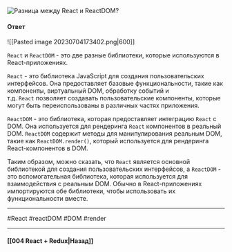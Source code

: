 ![Разница между `React` и `ReactDOM`?](https://youtu.be/81yRgVQ1ciM?t=305)

#### Ответ

![[Pasted image 20230704173402.png|600]]

`React` и `ReactDOM` - это две разные библиотеки, которые используются в React-приложениях.

`React` - это библиотека JavaScript для создания пользовательских интерфейсов. Она предоставляет базовые функциональности, такие как компоненты, виртуальный DOM, обработку событий и т.д. `React` позволяет создавать пользовательские компоненты, которые могут быть переиспользованы в различных частях приложения.

`ReactDOM` - это библиотека, которая предоставляет интеграцию `React` с DOM. Она используется для рендеринга `React` компонентов в реальный DOM. `ReactDOM` содержит методы для манипулирования реальным DOM, такие как `ReactDOM.render()`, который используется для рендеринга React-компонентов в DOM.

Таким образом, можно сказать, что `React` является основной библиотекой для создания пользовательских интерфейсов, а `ReactDOM` - это вспомогательная библиотека, которая используется для взаимодействия с реальным DOM. Обычно в React-приложениях импортируются обе библиотеки, чтобы использовать их функциональности вместе.

____
#React #reactDOM #DOM #render

____

#### [[004 React + Redux|Назад]]